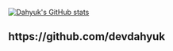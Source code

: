 [![Dahyuk's GitHub stats](https://github-readme-stats.vercel.app/api?username=devdahyuk)](https://github.com/anuraghazra/github-readme-stats)
<h2>https://github.com/devdahyuk</h2>
